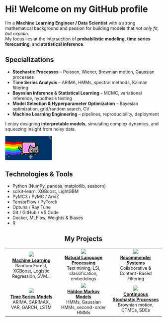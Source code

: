 # Hi! Welcome on my GitHub profile 

I’m a **Machine Learning Engineer / Data Scientist** with a strong mathematical background and passion for building models that *not only fit, but explain*.  
My focus lies at the intersection of **probabilistic modeling**, **time series forecasting**, and **statistical inference**.

## Specializations
- **Stochastic Processes** – Poisson, Wiener, Brownian motion, Gaussian processes  
- **Time Series Analysis** – ARIMA, HMMs, spectral methods, Kalman filtering  
- **Bayesian Inference & Statistical Learning** – MCMC, variational inference, hypothesis testing  
- **Model Selection & Hyperparameter Optimization** – Bayesian optimization, grid/random search, CV  
- **Machine Learning Engineering** – pipelines, reproducibility, deployment

I enjoy designing **interpretable models**, simulating complex dynamics, and squeezing insight from noisy data.


  <img src="assets/github_loop.webp" alt="GitHub Loop" width="150">
</p>

## Technologies & Tools
- Python (NumPy, pandas, matplotlib, seaborn)
- scikit-learn, XGBoost, LightGBM
- PyMC3 / PyMC / ArviZ
- TensorFlow / PyTorch
- Optuna / Ray Tune
- Git / GitHub / VS Code
- Docker, MLFlow, Weights & Biases
- R

<h2 align="center">My Projects</h2>

<table align="center">
  <tr>
    <td align="center" width="33%">
      <a href="https://github.com/pawel-zajac-dev/Machine-Learning">
        <img src="pawel-zajac-dev/assets/ml_icon.png" width="60"/><br/>
        <b>Machine Learning</b>
      </a>
      <br/>
      Random Forest, XGBoost, Logistic Regression, SVM...
    </td>
    <td align="center" width="33%">
      <a href="https://github.com/pawel-zajac-dev/Natural-Language-Processing">
        <img src="pawel-zajac-dev/assets/nlp_icon.png" width="60"/><br/>
        <b>Natural Language Processing</b>
      </a>
      <br/>
      Text mining, LSI, classification, embeddings
    </td>
    <td align="center" width="33%">
      <a href="https://github.com/pawel-zajac-dev/Recommender-Systems">
        <img src="pawel-zajac-dev/assets/recommender_icon.png" width="60"/><br/>
        <b>Recommender Systems</b>
      </a>
      <br/>
      Collaborative & Content-Based Filtering
    </td>
  </tr>
  <tr>
    <td align="center" width="33%">
      <a href="https://github.com/pawel-zajac-dev/Time-Series-Models">
        <img src="pawel-zajac-dev/assets/timeseries_icon.png" width="60"/><br/>
        <b>Time Series Models</b>
      </a>
      <br/>
      ARIMA, SARIMAX, VAR, GARCH, LSTM
    </td>
    <td align="center" width="33%">
      <a href="https://github.com/pawel-zajac-dev/Hidden-Markov-Models">
        <img src="pawel-zajac-dev/assets/hmm_icon.png" width="60"/><br/>
        <b>Hidden Markov Models</b>
      </a>
      <br/>
      HMMs, Gaussian HMMs, second-order HMMs
    </td>
    <td align="center" width="33%">
      <a href="https://github.com/pawel-zajac-dev/Continuous-Stochastic-Processes">
        <img src="pawel-zajac-dev/assets/stochastic_icon.png" width="60"/><br/>
        <b>Continuous Stochastic Processes</b>
      </a>
      <br/>
      Brownian motion, CTMCs, SDEs
    </td>
  </tr>
</table>
